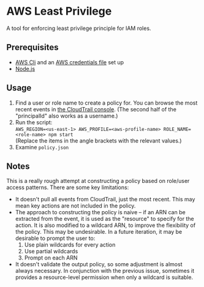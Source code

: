 # AWS Least Privilege
A tool for enforcing least privilege principle for IAM roles.

## Prerequisites
- [AWS Cli](https://aws.amazon.com/cli/) and an [AWS credentials file](https://docs.aws.amazon.com/cli/latest/userguide/cli-configure-files.html) set up
- [Node.js](https://nodejs.org/en/)

## Usage
1. Find a user or role name to create a policy for. You can browse the most recent events in [the CloudTrail console](https://console.aws.amazon.com/cloudtrail/home?region=us-east-1#/events). (The second half of the "principalId" also works as a username.)
2. Run the script:  
  `AWS_REGION=<us-east-1> AWS_PROFILE=<aws-profile-name> ROLE_NAME=<role-name> npm start`  
  (Replace the items in the angle brackets with the relevant values.)
3. Examine `policy.json`

## Notes
This is a really rough attempt at constructing a policy based on role/user access patterns. There are some key limitations:
- It doesn't pull all events from CloudTrail, just the most recent. This may mean key actions are not included in the policy.
- The approach to constructing the policy is naive – if an ARN can be extracted from the event, it is used as the "resource" to specify for the action. It is also modified to a wildcard ARN, to improve the flexibility of the policy. This may be undesirable. In a future iteration, it may be desirable to prompt the user to:
  1. Use plain wildcards for every action
  2. Use partial wildcards
  3. Prompt on each ARN
- It doesn't validate the output policy, so some adjustment is almost always necessary. In conjunction with the previous issue, sometimes it provides a resource-level permission when only a wildcard is suitable.
